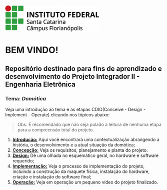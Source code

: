 ![IFSC_logo](https://github.com/nobrucamargo/PI-II/blob/main/Imagens/ifsc_logo.png)
# BEM VINDO!
## Repositório destinado para fins de aprendizado e desenvolvimento do Projeto Integrador II - Engenharia Eletrônica
### Tema: *Domótica*

Veja uma introdução ao tema e as etapas CDIO(Conceive - Design - Implement - Operate) clicando nos tópicos abaixo:
> Obs: É recomendado que não seja pulado a leitura de nenhuma etapa para a compreensão total do projeto.

1. **[Introdução:](https://github.com/nobrucamargo/PI-II/blob/3307cbae157147e6776728f8937acc83deac442c/INTRODUCAO.md)** Aqui você encontrará uma contextualização abrangendo a história, o desenvolvimento e a atual situação da domótica;
3. **[Concepção:](https://github.com/nobrucamargo/PI-II/blob/906a1789c1530bbc11ab9ce955fb57f73eceb27f/concepcao.md)** Veja os requisitos, planejamento e planta do projeto.
4. **[Design:](https://github.com/nobrucamargo/PI-II/blob/main/design.md)** Dê uma olhada no esquemático geral, no hardware e software requerido;
5. **[Implementação:](https://github.com/nobrucamargo/PI-II/blob/main/implementacao.md)** Veja o processo de implementação do projeto, incluindo a construção da maquete física, instalação do hardware, criação e instalação do software final;
6. **[Operação:](https://drive.google.com/file/d/1AD5vq0MsVUYs_8n1NPLMGP-_FkHQ5G0t/view?usp=sharing)** Veja em operação um pequeno vídeo do projeto finalizado.

